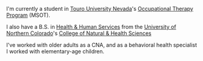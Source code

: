 I'm currently a student in [Touro University Nevada][tun]'s 
[Occupational Therapy Program][msot] (MSOT).

I also have a B.S. in [Health & Human Services][hhs] from the 
[University of Northern Colorado][unco]'s 
[College of Natural & Health Sciences][cnhs]

I've worked with older adults as a CNA, and as a behavioral health specialist 
I worked with elementary-age children.

[tun]: http://www.tun.touro.edu/
[msot]: http://tun.touro.edu/programs/college-of-health-and-human-services/occupational-therapy/
[hhs]: http://www.unco.edu/nhs/humanservices/index.htm
[unco]: http://www.unco.edu/
[cnhs]: http://www.unco.edu/nhs/